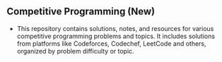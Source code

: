## Competitive Programming (New)

- This repository contains solutions, notes, and resources for various competitive programming problems and topics. It includes solutions from platforms like Codeforces, Codechef, LeetCode and others, organized by problem difficulty or topic.